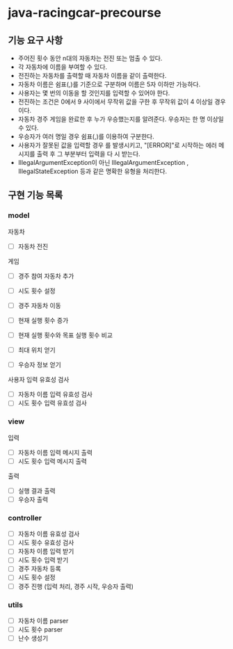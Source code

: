# java-racingcar-precourse

## 기능 요구 사항
- 주어진 횟수 동안 n대의 자동차는 전진 또는 멈출 수 있다.
- 각 자동차에 이름을 부여할 수 있다.
- 전진하는 자동차를 출력할 때 자동차 이름을 같이 출력한다.
- 자동차 이름은 쉼표(,)를 기준으로 구분하며 이름은 5자 이하만 가능하다.
- 사용자는 몇 번의 이동을 할 것인지를 입력할 수 있어야 한다.
- 전진하는 조건은 0에서 9 사이에서 무작위 값을 구한 후 무작위 값이 4 이상일 경우이다.
- 자동차 경주 게임을 완료한 후 누가 우승했는지를 알려준다. 우승자는 한 명 이상일 수 있다.
- 우승자가 여러 명일 경우 쉼표(,)를 이용하여 구분한다.
- 사용자가 잘못된 값을 입력할 경우 를 발생시키고, "[ERROR]"로 시작하는 에러 메시지를 출력 후 그 부분부터 입력을 다
  시 받는다.
- IllegalArgumentException이 아닌 IllegalArgumentException , IllegalStateException 등과 같은 명확한 유형을 처리한다.

## 구현 기능 목록
### model
자동차
- [ ] 자동차 전진

게임
- [ ] 경주 참여 자동차 추가
- [ ] 시도 횟수 설정
- [ ] 경주 자동차 이동
- [ ] 현재 실행 횟수 증가
- [ ] 현재 실행 횟수와 목표 실행 횟수 비교
- [ ] 최대 위치 얻기
- [ ] 우승자 정보 얻기


사용자 입력 유효성 검사
- [ ] 자동차 이름 입력 유효성 검사
- [ ] 시도 횟수 입력 유효성 검사

### view
입력
- [ ] 자동차 이름 입력 메시지 출력
- [ ] 시도 횟수 입력 메시지 출력

출력
- [ ] 실행 결과 출력
- [ ] 우승자 출력

### controller
- [ ] 자동차 이름 유효성 검사
- [ ] 시도 횟수 유효성 검사
- [ ] 자동차 이름 입력 받기
- [ ] 시도 횟수 입력 받기
- [ ] 경주 자동차 등록
- [ ] 시도 횟수 설정
- [ ] 경주 진행 (입력 처리, 경주 시작, 우승자 출력)

### utils
- [ ] 자동차 이름 parser
- [ ] 시도 횟수 parser
- [ ] 난수 생성기